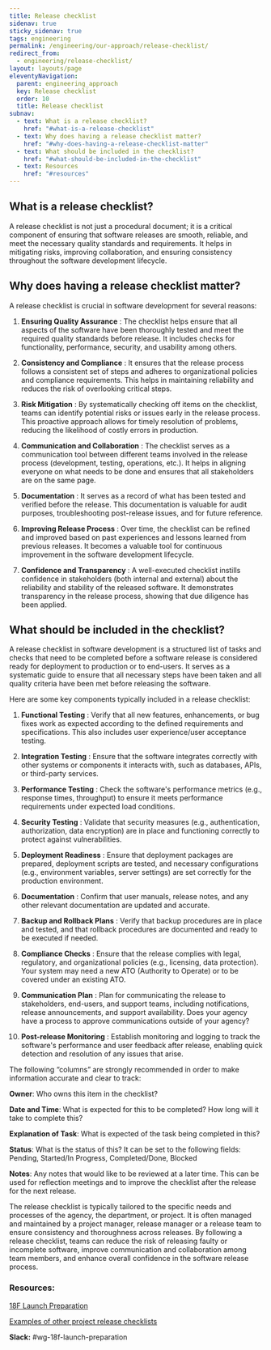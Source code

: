 ```yaml
---
title: Release checklist
sidenav: true
sticky_sidenav: true
tags: engineering
permalink: /engineering/our-approach/release-checklist/
redirect_from:
  - engineering/release-checklist/
layout: layouts/page
eleventyNavigation:
  parent: engineering_approach
  key: Release checklist
  order: 10
  title: Release checklist
subnav:
  - text: What is a release checklist?
    href: "#what-is-a-release-checklist"
  - text: Why does having a release checklist matter?
    href: "#why-does-having-a-release-checklist-matter"
  - text: What should be included in the checklist?
    href: "#what-should-be-included-in-the-checklist"
  - text: Resources
    href: "#resources"
---
```

## What is a release checklist?

A release checklist is not just a procedural document; it is a critical component of ensuring that software releases are smooth, reliable, and meet the necessary quality standards and requirements. It helps in mitigating risks, improving collaboration, and ensuring consistency throughout the software development lifecycle.

## Why does having a release checklist matter?

A release checklist is crucial in software development for several reasons:

1. **Ensuring Quality Assurance** : The checklist helps ensure that all aspects of the software have been thoroughly tested and meet the required quality standards before release. It includes checks for functionality, performance, security, and usability among others.

2.  **Consistency and Compliance** : It ensures that the release process follows a consistent set of steps and adheres to organizational policies and compliance requirements. This helps in maintaining reliability and reduces the risk of overlooking critical steps.

3.  **Risk Mitigation** : By systematically checking off items on the checklist, teams can identify potential risks or issues early in the release process. This proactive approach allows for timely resolution of problems, reducing the likelihood of costly errors in production.

4.  **Communication and Collaboration** : The checklist serves as a communication tool between different teams involved in the release process (development, testing, operations, etc.). It helps in aligning everyone on what needs to be done and ensures that all stakeholders are on the same page.

5.  **Documentation** : It serves as a record of what has been tested and verified before the release. This documentation is valuable for audit purposes, troubleshooting post-release issues, and for future reference.

6.  **Improving Release Process** : Over time, the checklist can be refined and improved based on past experiences and lessons learned from previous releases. It becomes a valuable tool for continuous improvement in the software development lifecycle.

7.  **Confidence and Transparency** : A well-executed checklist instills confidence in stakeholders (both internal and external) about the reliability and stability of the released software. It demonstrates transparency in the release process, showing that due diligence has been applied.



## What should be included in the checklist?

A release checklist in software development is a structured list of tasks and checks that need to be completed before a software release is considered ready for deployment to production or to end-users. It serves as a systematic guide to ensure that all necessary steps have been taken and all quality criteria have been met before releasing the software. 

Here are some key components typically included in a release checklist:

1.  **Functional Testing** : Verify that all new features, enhancements, or bug fixes work as expected according to the defined requirements and specifications. This also includes user experience/user acceptance testing. 

2.  **Integration Testing** : Ensure that the software integrates correctly with other systems or components it interacts with, such as databases, APIs, or third-party services.

3.  **Performance Testing** : Check the software's performance metrics (e.g., response times, throughput) to ensure it meets performance requirements under expected load conditions.

4.  **Security Testing** : Validate that security measures (e.g., authentication, authorization, data encryption) are in place and functioning correctly to protect against vulnerabilities.

5.  **Deployment Readiness** : Ensure that deployment packages are prepared, deployment scripts are tested, and necessary configurations (e.g., environment variables, server settings) are set correctly for the production environment.

6.  **Documentation** : Confirm that user manuals, release notes, and any other relevant documentation are updated and accurate.

7.  **Backup and Rollback Plans** : Verify that backup procedures are in place and tested, and that rollback procedures are documented and ready to be executed if needed.

8.  **Compliance Checks** : Ensure that the release complies with legal, regulatory, and organizational policies (e.g., licensing, data protection). Your system may need a new ATO (Authority to Operate) or to be covered under an existing ATO. 

9.  **Communication Plan** : Plan for communicating the release to stakeholders, end-users, and support teams, including notifications, release announcements, and support availability. Does your agency have a process to approve communications outside of your agency?

10.  **Post-release Monitoring** : Establish monitoring and logging to track the software's performance and user feedback after release, enabling quick detection and resolution of any issues that arise.


The following “columns” are strongly recommended in order to make information accurate and clear to track:

**Owner**: Who owns this item in the checklist?

**Date and Time**: What is expected for this to be completed? How long will it take to complete this?

**Explanation of Task**: What is expected of the task being completed in this?

**Status**: What is the status of this? It can be set to the following fields: Pending, Started/In Progress, Completed/Done, Blocked

**Notes**: Any notes that would like to be reviewed at a later time. This can be used for reflection meetings and to improve the checklist after the release for the next release.


The release checklist is typically tailored to the specific needs and processes of the agency, the department, or project. It is often managed and maintained by a project manager, release manager or a release team to ensure consistency and thoroughness across releases. By following a release checklist, teams can reduce the risk of releasing faulty or incomplete software, improve communication and collaboration among team members, and enhance overall confidence in the software release process.

### Resources:
[18F Launch Preparation](https://docs.google.com/document/d/1gJcvQ-o0DMEUY3m19KGPw8y6qFPvdX7FWC6OSlURRmM/edit)

[Examples of other project release checklists](https://drive.google.com/drive/folders/1zpBpZ9OjfHDuCJIrF8Uqzuu7VsdZ1s8-)

**Slack:** #wg-18f-launch-preparation